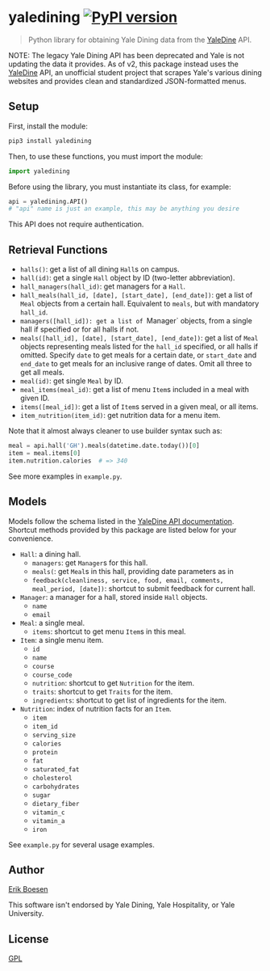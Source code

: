 # yaledining [![PyPI version](https://badge.fury.io/py/yaledining.svg)](https://badge.fury.io/py/yaledining)

> Python library for obtaining Yale Dining data from the [YaleDine](https://yaledine.com) API.

NOTE: The legacy Yale Dining API has been deprecated and Yale is not updating the data it provides. As of v2, this package instead uses the [YaleDine](https://github.com/ErikBoesen/YaleDine) API, an unofficial student project that scrapes Yale's various dining websites and provides clean and standardized JSON-formatted menus.

## Setup
First, install the module:

```sh
pip3 install yaledining
```

Then, to use these functions, you must import the module:

```py
import yaledining
```

Before using the library, you must instantiate its class, for example:

```py
api = yaledining.API()
# "api" name is just an example, this may be anything you desire
```

This API does not require authentication.

## Retrieval Functions
- `halls()`: get a list of all dining `Hall`s on campus.
- `hall(id)`: get a single `Hall` object by ID (two-letter abbreviation).
- `hall_managers(hall_id)`: get managers for a `Hall`.
- `hall_meals(hall_id, [date], [start_date], [end_date])`: get a list of `Meal` objects from a certain hall. Equivalent to `meals`, but with mandatory `hall_id`.
- `managers([hall_id]): get a list of `Manager` objects, from a single hall if specified or for all halls if not.
- `meals([hall_id], [date], [start_date], [end_date])`: get a list of `Meal` objects representing meals listed for the `hall_id` specified, or all halls if omitted. Specify `date` to get meals for a certain date, or `start_date` and `end_date` to get meals for an inclusive range of dates. Omit all three to get all meals.
- `meal(id)`: get single `Meal` by ID.
- `meal_items(meal_id)`: get a list of menu `Item`s included in a meal with given ID.
- `items([meal_id])`: get a list of `Item`s served in a given meal, or all items.
- `item_nutrition(item_id)`: get nutrition data for a menu item.

Note that it almost always cleaner to use builder syntax such as:
```py
meal = api.hall('GH').meals(datetime.date.today())[0]
item = meal.items[0]
item.nutrition.calories  # => 340
```
See more examples in `example.py`.

## Models
Models follow the schema listed in the [YaleDine API documentation](https://yaledine.com). Shortcut methods provided by this package are listed below for your convenience.

* `Hall`: a dining hall.
    * `managers`: get `Manager`s for this hall.
    * `meals(`: get `Meal`s in this hall, providing date parameters as in
    * `feedback(cleanliness, service, food, email, comments, meal_period, [date])`: shortcut to submit feedback for current hall.
* `Manager`: a manager for a hall, stored inside `Hall` objects.
    * `name`
    * `email`
* `Meal`: a single meal.
    * `items`: shortcut to get menu `Item`s in this meal.
* `Item`: a single menu item.
    * `id`
    * `name`
    * `course`
    * `course_code`
    * `nutrition`: shortcut to get `Nutrition` for the item.
    * `traits`: shortcut to get `Traits` for the item.
    * `ingredients`: shortcut to get list of ingredients for the item.
* `Nutrition`: index of nutrition facts for an `Item`.
    * `item`
    * `item_id`
    * `serving_size`
    * `calories`
    * `protein`
    * `fat`
    * `saturated_fat`
    * `cholesterol`
    * `carbohydrates`
    * `sugar`
    * `dietary_fiber`
    * `vitamin_c`
    * `vitamin_a`
    * `iron`

See `example.py` for several usage examples.

## Author
[Erik Boesen](https://github.com/ErikBoesen)

This software isn't endorsed by Yale Dining, Yale Hospitality, or Yale University.

## License
[GPL](LICENSE)
